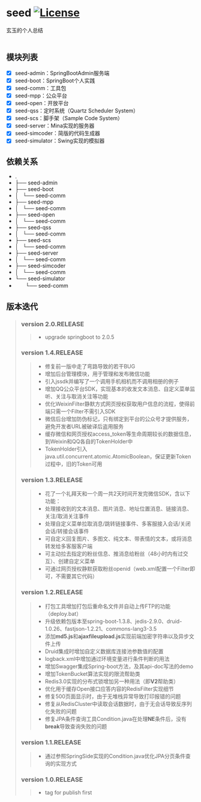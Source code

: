# seed [![License](https://img.shields.io/hexpm/l/plug.svg)](https://github.com/jadyer/seed/blob/master/LICENSE)
玄玉的个人总结<br/><br/>


## 模块列表

* [x] seed-admin：SpringBootAdmin服务端
* [x] seed-boot：SpringBoot个人实践
* [x] seed-comm：工具包
* [x] seed-mpp：公众平台
* [x] seed-open：开放平台
* [x] seed-qss：定时系统（Quartz Scheduler System）
* [x] seed-scs：脚手架（Sample Code System）
* [x] seed-server：Mina实现的服务器
* [x] seed-simcoder：简版的代码生成器
* [x] seed-simulator：Swing实现的模拟器

## 依赖关系

* .
* ├── seed-admin
* ├── seed-boot
* │   └── seed-comm
* ├── seed-mpp
* │   └── seed-comm
* ├── seed-open
* │   └── seed-comm
* ├── seed-qss
* │   └── seed-comm
* ├── seed-scs
* │   └── seed-comm
* ├── seed-server
* │   └── seed-comm
* ├── seed-simcoder
* │   └── seed-comm
* └── seed-simulator
*  　　└── seed-comm

## 版本迭代

> ### version 2.0.RELEASE
>> * upgrade springboot to 2.0.5
>
> ### version 1.4.RELEASE
>> * 修复前一版中走了弯路导致的若干BUG
>> * 增加后台管理模块，用于管理和发布微信功能
>> * 引入jssdk并编写了一个调用手机相机而不调用相册的例子
>> * 增加QQ公众平台SDK，实现基本的收发文本消息、自定义菜单监听、关注与取消关注等功能
>> * 优化WeixinFilter静默方式网页授权获取用户信息的流程，使得前端只需一个Filter不需引入SDK
>> * 微信后台增加防伪标记，只有绑定到平台的公众号才提供服务，避免开发者URL被破译后盗用服务
>> * 缓存微信和网页授权access_token等生命周期较长的数据信息，到Weixin和QQ各自的TokenHolder中
>> * TokenHolder引入java.util.concurrent.atomic.AtomicBoolean，保证更新Token过程中，旧的Token可用
>
> ### version 1.3.RELEASE
>> * 花了一个礼拜天和一个周一共2天时间开发完微信SDK，含以下功能：
>> * 处理接收到的文本消息、图片消息、地址位置消息、链接消息、关注/取消关注事件
>> * 处理自定义菜单拉取消息/跳转链接事件、多客服接入会话/关闭会话/转接会话事件
>> * 可自定义回复图片、多图文、纯文本、带表情的文本，或将消息转发给多客服客户端
>> * 可主动拉去指定的粉丝信息、推消息给粉丝（48小时内有过交互）、创建自定义菜单
>> * 可通过网页授权静默获取粉丝openid（web.xml配置一个Filter即可，不需要其它代码）
>
> ### version 1.2.RELEASE
>> * 打包工具增加打包后重命名文件并自动上传FTP的功能（deploy.bat）
>> * 升级依赖包版本至spring-boot-1.3.8、jedis-2.9.0、druid-1.0.26、fastjson-1.2.21、commons-lang3-3.5
>> * 添加**md5.js**和**ajaxfileupload.js**实现前端加密字符串以及异步文件上传
>> * Druid集成时增加自定义数据库连接池参数值的配置
>> * logback.xml中增加通过环境变量进行条件判断的用法
>> * 增加Swagger集成Spring-boot方法，及其api-doc写法的demo
>> * 增加TokenBucket算法实现的限流帮助类
>> * Redis3.0实现的分布式锁增加另一种用法（即**V2**帮助类）
>> * 优化用于缓存Open接口应答内容的RedisFilter实现细节
>> * 修复500页面显示时，由于无堆栈异常导致打印报错的问题
>> * 修复从RedisCluster中读取会话数据时，由于无会话导致反序列化失败的问题
>> * 修复JPA条件查询工具Condition.java在处理**NE**条件后，没有**break**导致查询失败的问题
>
> ### version 1.1.RELEASE
>> * 通过参照SpringSide实现的Condition.java优化JPA分页条件查询的实现方式
>
> ### version 1.0.RELEASE
>> * tag for publish first
